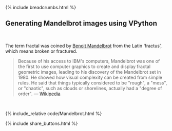 {% include breadcrumbs.html %}

## Generating Mandelbrot images using VPython
<div class="header_line"><br/></div>

The term fractal was coined by [Benoit Mandelbrot](https://en.wikipedia.org/wiki/Benoit_Mandelbrot) 
from the Latin ‘fractus’, which means broken or fractured.

<blockquote>
Because of his access to IBM's computers, Mandelbrot was one of the first to use computer 
graphics to create and display fractal geometric images, leading to his discovery of the 
Mandelbrot set in 1980. He showed how visual complexity can be created from simple rules. 
He said that things typically considered to be "rough", a "mess", or "chaotic", 
such as clouds or shorelines, actually had a "degree of order". &mdash; 
<a href="https://en.wikipedia.org/wiki/Benoit_Mandelbrot">Wikipedia</a>
</blockquote><br/>

{% include_relative code/Mandelbrot.html %}

<p style="clear: both;"></p>

{% include share_buttons.html %}
